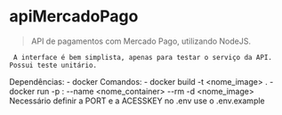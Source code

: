 # apiMercadoPago

> API de pagamentos com Mercado Pago, utilizando NodeJS.

     A interface é bem simplista, apenas para testar o serviço da API. Possui teste unitário.
Dependências:
     - docker
Comandos:
     - docker build -t <nome_image> .
     - docker run -p <port>:<port> --name <nome_container> --rm -d <nome_image>
Necessário definir a PORT e a ACESSKEY no .env use o .env.example
